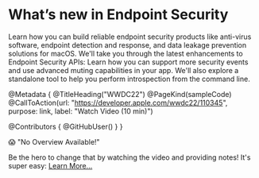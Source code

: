 # What’s new in Endpoint Security

Learn how you can build reliable endpoint security products like anti-virus software, endpoint detection and response, and data leakage prevention solutions for macOS. We'll take you through the latest enhancements to Endpoint Security APIs: Learn how you can support more security events and use advanced muting capabilities in your app. We'll also explore a standalone tool to help you perform introspection from the command line.

@Metadata {
   @TitleHeading("WWDC22")
   @PageKind(sampleCode)
   @CallToAction(url: "https://developer.apple.com/wwdc22/110345", purpose: link, label: "Watch Video (10 min)")

   @Contributors {
      @GitHubUser(<replace this with your GitHub handle>)
   }
}

😱 "No Overview Available!"

Be the hero to change that by watching the video and providing notes! It's super easy:
 [Learn More…](https://wwdcnotes.github.io/WWDCNotes/documentation/wwdcnotes/contributing)

